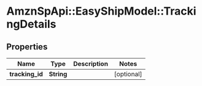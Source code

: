 # AmznSpApi::EasyShipModel::TrackingDetails

## Properties
Name | Type | Description | Notes
------------ | ------------- | ------------- | -------------
**tracking_id** | **String** |  | [optional] 


